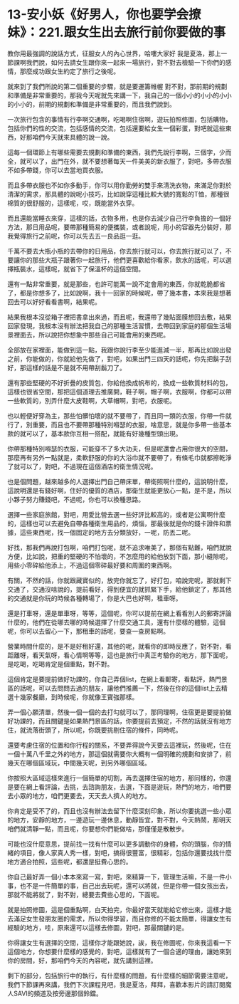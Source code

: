 # 13-安小妖《好男人，你也要学会撩妹》：221.跟女生出去旅行前你要做的事

教你用最強調的說話方式，征服女人的內心世界，哈嘍大家好 我是夏洛，那上一節課啊我們說，如何去請女生跟你來一起來一場旅行，對不對去檢驗一下你們的感情，那麼成功跟女生約定了旅行之後呢。

就來到了我們所說的第二個重要的步驟，就是要運籌帷幄 對不對，那前期的規劃和準備是非常重要的，那我今天呢就先來講一下，我自己的一個小小的小小的小小的小小的，前期的規劃和準備是非常重要的，而且我們說到。

一次旅行包含的事情有行李啊交通啊，吃喝啊住宿啊，遊玩拍照修圖，包括購物，包括你們的性的交流，包括感情的交流，包括還要給女生一個彩蛋，對吧就這些東西，好那咱們今天就來具體的說一說。

這每一個環節上有哪些需要去規劃和準備的東西，我們先說行李啊，三個字，少而全，就可以了，出門在外，就不要想著每天一件美美的新衣服了，對吧，多帶衣服不如多帶錢，你可以去當地買衣服。

而且多帶衣服也不如你多動手，你可以用你勤勞的雙手來清洗衣物，來滿足你對於清潔的需求，那具體的說呢小技巧，比如說穿這種比較大號的寬鬆的T恤，那種很棉質的很舒服的，這樣呢，哎，既能當外衣穿。

而且還能當睡衣來穿，這樣的話，衣物多用，也是你去減少自己行李負擔的一個好方法，那日用品呢，要帶那種簡易的便攜裝，或者說呢，用小的容器先分裝好，那我覺得旅行之前呢，你可以先去五一良品逛一逛。

千萬不要去大瓶小瓶的去帶你的日用品，你去旅行就可以，你去旅行就可以了，不要讓你的那些大瓶子跟著你一起旅行，他們更喜歡給你看家，飲水的話呢，可以選擇瓶裝水，這樣呢，就省下了保溫杯的這個空間。

還有一點非常重要，就是那些，也許可能萬一說不定會用的東西，你就乾脆都省了，都是你想多了，比如說啊，我十一回家的時候呢，帶了幾本書，本來我是想著回去可以好好看看書啊，結果呢。

結果我根本沒從箱子裡把書拿出來過，而且呢，我還帶了幾貼面膜想回去敷，結果回家發現，我根本沒有辦法把我自己的那種生活習慣，去帶回到家庭的那個生活場景裡面去，所以說把你想象中那些自己可能會用的東西呢。

全部放在家裡面，能做到這一點，我跟你說行李至少能進減一半，那再比如說出發之前，你能做的，你就給他先做了，對吧，如果出門三四天的話呢，你先把鬍子刮好，那這樣的話是不是就不用帶刮鬍刀了。

還有那些堅硬的不好折疊的皮質包，你給他換成帆布的，換成一些軟質材料的包，這樣也很省空間，那把這個道理去推廣開，鞋子啊，帽子啊，衣服啊，你都可以帶一些軟質的，別弄什麼大皮鞋啊，大草帽啊，對吧，衣服呢。

也以輕便好穿為主，那些怕髒怕壞的就不要帶了，而且同一類的衣服，你帶一件就行了，別重要，而且也不要帶那種特別嘚瑟的衣服，啥意思，就是你多帶一些基本款的就可以了，基本款你互相一搭配，就能有好幾種型頭出現。

你帶那種特別嘚瑟的衣服，可能穿不了多大功夫，但是呢還會占用你很大的空間，那麼再有另外一點就是，柔軟舒服的你的大浴巾就不要帶了，有條毛巾就都擦乾淨了就可以了，對吧，不過現在這個酒店的衛生情況呢。

也是個問題，越來越多的人選擇出門自己帶床單，帶衛照啊什麼的，這說明什麼，這說明還是有錢好啊，住好的優質的酒店，那衛生就能更放心一點，是不是，所以小夥子努力賺錢吧，不過呢，你也可以換種思路。

選擇一些家庭旅館，對吧，用愛比營去選一些好評比較高的，或者是公寓啊什麼的，這樣也可以去避免自帶各種衛生用品的，煩惱，那最後就是你的錢卡證件和票據，這些東西呢，找一個固定的地方去分類放好，一呢，防丟二呢。

好找，那我們再說打包啊，咱們打包呢，就不追求唯美了，那個有點難，咱們就說方便，比如說，把重的堅硬的不怕壞的，不怎麼用的給他放到下面，那小縫隙呢，用些小零碎給他添上，不過這個零碎最好要和周圍的東西啊。

有關，不然的話，你就跟藏寶似的，放完你就忘了，好打包，咱說完呢，那就剩下交通了，交通沒啥說的，提前看好，得到便宜的就抓緊下手，給他鎖定了，那其他的交通就是你玩的時候各種轉場了，你是大巴也好啊，租車呀。

還是打車呀，還是單車呀，等等，這個呢，你可以提前在網上看看別人的郵寄評論什麼的，他們在從哪去哪的時候選擇了什麼交通工具，還有什麼樣的體驗，這個呢，你可以去留心一下，那租車的話呢，要查一查房點啊。

營業時間什麼的，是不是好租好還，其他的呢，就看你的即時反應了，對不對，看距離呀，看天氣呀，看心情啊等等，這也是旅行中真正考驗你的地方，那下面呢，是吃喝，吃喝肯定是個重點，對不對。

這個肯定是要提前做好功課的，你自己弄個list，在網上看郵寄，看點評，熱門景區的話呢，可以去問問去過的朋友，讓他們推薦一下，然後在你的這個list上去精選十幾家餐廳，到時候呢，你就像王寶強那樣。

弄一個心願清單，然後一個一個的去打勾就可以了，那同理啊，住宿更是要提前做好功課的，而且關鍵是如果熱門景區的話，你要提前去預定，不然的話就沒有地方住，就流落街頭了，所以呢，你既要挑剔住宿的條件，同時呢。

還要考慮住宿的位置和你行程的關系，不要弄得說今天要去這裡玩，然後呢，住在一個十萬八千里之外的地方，那這個就需要你大概有一個明確的規劃和安排了，前幾天在哪個區域玩，中間幾天呢，到另外哪個區域。

你按照大區域這樣來進行一個簡單的切割，再去選擇住宿的地方，那同樣的，你還是要在網上看評論，去挑，去諮詢朋友，去選，下面是遊玩，熱門的地方，咱們要去小眾的地方，咱們更要去，天天去人擠人的地方。

你肯定是受不了的，而且也沒有辦法去留下什麼深刻印象，所以你要挑選一些小眾的地方，安靜的地方，一邊遊玩一邊休息，動靜皆宜，對不對，今天熱鬧，那明天咱們就清靜一點，而且呢，你要想你們能做啥，那僅僅是散散步。

可能也沒什麼意思，提前找一找有什麼可以更多調動你的身體，你的頭腦，你的情緒的項目，像人家真人秀一樣，對吧，搞得很豐富，很精彩，包括你還要找找什麼地方適合拍照，這些呢，都還是挺費心思的。

你自己最好弄一個小本本來寫一寫，對吧，來精算一下，管理生活嘛，不是一件小事，也不是一件簡單的事，自己出去玩呢，還可以將就，但是你帶一個女孩出去，那就不能將就了，對不對，總要去費些心思的，下面呢。

就是拍照修圖，這是個重點啊，白天拍完，你最好當天就能給它修出來，這樣才能去滿足女生發朋友圈的需求，所以你得學習，而且你修的不能太簡單，得讓女生有經驗的地方，哇，原來還可以這樣去修圖，對吧，那最關鍵的是。

你得讓女生有選擇的空間，這樣你才能跟她說，誒，我在修圖呢，你來我這看一下這個地方，你想要什麼樣的感覺的，對吧，這樣就有了一個合適的理由，讓她來到你的房間，好，那咱們今天的內容呢，就先講到這裡。

剩下的部分，包括旅行中的執行，有什麼樣的問題，有什麼樣的細節需要注意呢，我們下節課再來講，我們下次課程見吧，我是夏洛，拜拜，喜歡本影片的請訂閱魔人SAVI的頻道及按旁邊那個鈴鐺。

